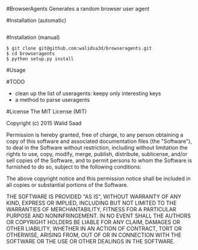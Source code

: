 #BrowserAgents
Generates a random browser user agent

#Installation (automatic)
```
```
#Installation (manual)
```
$ git clone git@github.com:walidsa3d/browseragents.git 
$ cd browseragents
$ python setup.py install
```
#Usage

#TODO
- clean up the list of useragents: keepy only interesting keys
- a method to parse useragents

#License
The MIT License (MIT)

Copyright (c) 2015 Walid Saad

Permission is hereby granted, free of charge, to any person obtaining a copy
of this software and associated documentation files (the "Software"), to deal
in the Software without restriction, including without limitation the rights
to use, copy, modify, merge, publish, distribute, sublicense, and/or sell
copies of the Software, and to permit persons to whom the Software is
furnished to do so, subject to the following conditions:

The above copyright notice and this permission notice shall be included in all
copies or substantial portions of the Software.

THE SOFTWARE IS PROVIDED "AS IS", WITHOUT WARRANTY OF ANY KIND, EXPRESS OR
IMPLIED, INCLUDING BUT NOT LIMITED TO THE WARRANTIES OF MERCHANTABILITY,
FITNESS FOR A PARTICULAR PURPOSE AND NONINFRINGEMENT. IN NO EVENT SHALL THE
AUTHORS OR COPYRIGHT HOLDERS BE LIABLE FOR ANY CLAIM, DAMAGES OR OTHER
LIABILITY, WHETHER IN AN ACTION OF CONTRACT, TORT OR OTHERWISE, ARISING FROM,
OUT OF OR IN CONNECTION WITH THE SOFTWARE OR THE USE OR OTHER DEALINGS IN THE
SOFTWARE.
